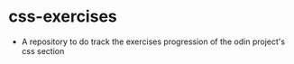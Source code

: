 # css-exercises

- A repository to do track the exercises progression of the odin project's css section

